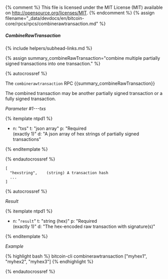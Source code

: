 {% comment %}
This file is licensed under the MIT License (MIT) available on
http://opensource.org/licenses/MIT.
{% endcomment %}
{% assign filename="_data/devdocs/en/bitcoin-core/rpcs/rpcs/combinerawtransaction.md" %}

##### CombineRawTransaction
{% include helpers/subhead-links.md %}

{% assign summary_combineRawTransaction="combine multiple partially signed transactions into one transaction." %}

{% autocrossref %}

The `combinerawtransaction` RPC {{summary_combineRawTransaction}}

The combined transaction may be another partially signed transaction or a
fully signed transaction.

*Parameter #1---txs*

{% itemplate ntpd1 %}
- n: "txs"
  t: "json array"
  p: "Required<br>(exactly 1)"
  d: "A json array of hex strings of partially signed transactions"

{% enditemplate %}

{% endautocrossref %}

    [
      "hexstring",    (string) A transaction hash
      ...
    ]

{% autocrossref %}

*Result*

{% itemplate ntpd1 %}
- n: "`result`"
  t: "string (hex)"
  p: "Required<br>(exactly 1)"
  d: "The hex-encoded raw transaction with signature(s)"

{% enditemplate %}

*Example*

{% highlight bash %}
bitcoin-cli combinerawtransaction ["myhex1", "myhex2", "myhex3"]
{% endhighlight %}

{% endautocrossref %}

